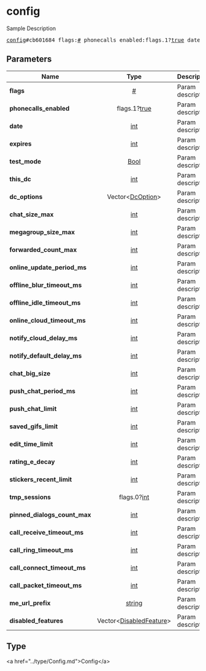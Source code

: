 # config

Sample Description

<pre>
<a href="../constructor/config.md">config</a>#cb601684 flags:<a href="../type/#.md">#</a> phonecalls_enabled:flags.1?<a href="../type/true.md">true</a> date:<a href="../type/int.md">int</a> expires:<a href="../type/int.md">int</a> test_mode:<a href="../type/Bool.md">Bool</a> this_dc:<a href="../type/int.md">int</a> dc_options:Vector&lt;<a href="../type/DcOption.md">DcOption</a>&gt; chat_size_max:<a href="../type/int.md">int</a> megagroup_size_max:<a href="../type/int.md">int</a> forwarded_count_max:<a href="../type/int.md">int</a> online_update_period_ms:<a href="../type/int.md">int</a> offline_blur_timeout_ms:<a href="../type/int.md">int</a> offline_idle_timeout_ms:<a href="../type/int.md">int</a> online_cloud_timeout_ms:<a href="../type/int.md">int</a> notify_cloud_delay_ms:<a href="../type/int.md">int</a> notify_default_delay_ms:<a href="../type/int.md">int</a> chat_big_size:<a href="../type/int.md">int</a> push_chat_period_ms:<a href="../type/int.md">int</a> push_chat_limit:<a href="../type/int.md">int</a> saved_gifs_limit:<a href="../type/int.md">int</a> edit_time_limit:<a href="../type/int.md">int</a> rating_e_decay:<a href="../type/int.md">int</a> stickers_recent_limit:<a href="../type/int.md">int</a> tmp_sessions:flags.0?<a href="../type/int.md">int</a> pinned_dialogs_count_max:<a href="../type/int.md">int</a> call_receive_timeout_ms:<a href="../type/int.md">int</a> call_ring_timeout_ms:<a href="../type/int.md">int</a> call_connect_timeout_ms:<a href="../type/int.md">int</a> call_packet_timeout_ms:<a href="../type/int.md">int</a> me_url_prefix:<a href="../type/string.md">string</a> disabled_features:Vector&lt;<a href="../type/DisabledFeature.md">DisabledFeature</a>&gt; = <a href="../type/Config.md">Config</a>;
</pre>

## Parameters

| Name | Type | Description |
|------|:----:|-------------|
| **flags** | <a href="../type/#.md">#</a> | Param description |
| **phonecalls_enabled** | flags.1?<a href="../type/true.md">true</a> | Param description |
| **date** | <a href="../type/int.md">int</a> | Param description |
| **expires** | <a href="../type/int.md">int</a> | Param description |
| **test_mode** | <a href="../type/Bool.md">Bool</a> | Param description |
| **this_dc** | <a href="../type/int.md">int</a> | Param description |
| **dc_options** | Vector&lt;<a href="../type/DcOption.md">DcOption</a>&gt; | Param description |
| **chat_size_max** | <a href="../type/int.md">int</a> | Param description |
| **megagroup_size_max** | <a href="../type/int.md">int</a> | Param description |
| **forwarded_count_max** | <a href="../type/int.md">int</a> | Param description |
| **online_update_period_ms** | <a href="../type/int.md">int</a> | Param description |
| **offline_blur_timeout_ms** | <a href="../type/int.md">int</a> | Param description |
| **offline_idle_timeout_ms** | <a href="../type/int.md">int</a> | Param description |
| **online_cloud_timeout_ms** | <a href="../type/int.md">int</a> | Param description |
| **notify_cloud_delay_ms** | <a href="../type/int.md">int</a> | Param description |
| **notify_default_delay_ms** | <a href="../type/int.md">int</a> | Param description |
| **chat_big_size** | <a href="../type/int.md">int</a> | Param description |
| **push_chat_period_ms** | <a href="../type/int.md">int</a> | Param description |
| **push_chat_limit** | <a href="../type/int.md">int</a> | Param description |
| **saved_gifs_limit** | <a href="../type/int.md">int</a> | Param description |
| **edit_time_limit** | <a href="../type/int.md">int</a> | Param description |
| **rating_e_decay** | <a href="../type/int.md">int</a> | Param description |
| **stickers_recent_limit** | <a href="../type/int.md">int</a> | Param description |
| **tmp_sessions** | flags.0?<a href="../type/int.md">int</a> | Param description |
| **pinned_dialogs_count_max** | <a href="../type/int.md">int</a> | Param description |
| **call_receive_timeout_ms** | <a href="../type/int.md">int</a> | Param description |
| **call_ring_timeout_ms** | <a href="../type/int.md">int</a> | Param description |
| **call_connect_timeout_ms** | <a href="../type/int.md">int</a> | Param description |
| **call_packet_timeout_ms** | <a href="../type/int.md">int</a> | Param description |
| **me_url_prefix** | <a href="../type/string.md">string</a> | Param description |
| **disabled_features** | Vector&lt;<a href="../type/DisabledFeature.md">DisabledFeature</a>&gt; | Param description |

## Type

&lt;a href=&#34;../type/Config.md&#34;&gt;Config&lt;/a&gt;

